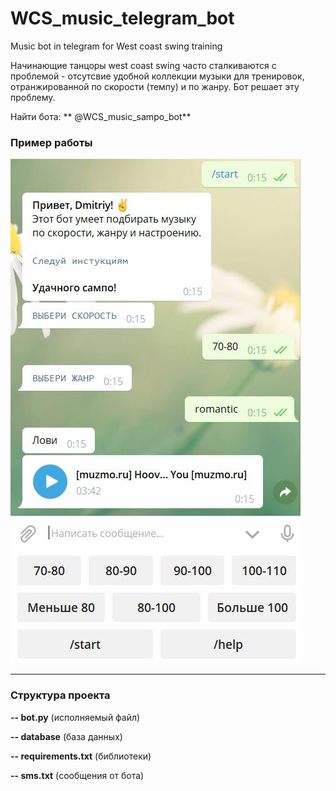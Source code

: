 # WCS_music_telegram_bot
Music bot in telegram for West coast swing training 

Начинающие танцоры west coast swing часто сталкиваются с проблемой - отсутсвие удобной коллекции музыки для тренировок, отранжированной по скорости (темпу) и по жанру. Бот решает эту проблему.

Найти бота: ** @WCS_music_sampo_bot**

### Пример работы
![](https://github.com/dimaakapout/WCS_music_telegram_bot/blob/master/example.JPG)

------------


### Структура проекта

**-- bot.py**  (исполняемый файл)

**-- database**  (база данных)

**-- requirements.txt**  (библиотеки)

**-- sms.txt**    (сообщения от бота)

